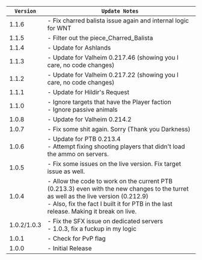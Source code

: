 | `Version`   | `Update Notes`                                                                                                                                                                                                                  |
|-------------|---------------------------------------------------------------------------------------------------------------------------------------------------------------------------------------------------------------------------------|
| 1.1.6       | - Fix charred balista issue again and internal logic for WNT                                                                                                                                                                    |
| 1.1.5       | - Filter out the piece_Charred_Balista                                                                                                                                                                                          |
| 1.1.4       | - Update for Ashlands                                                                                                                                                                                                           |
| 1.1.3       | - Update for Valheim 0.217.46 (showing you I care, no code changes)                                                                                                                                                             |
| 1.1.2       | - Update for Valheim 0.217.22 (showing you I care, no code changes)                                                                                                                                                             |
| 1.1.1       | - Update for Hildir's Request                                                                                                                                                                                                   |
| 1.1.0       | - Ignore targets that have the Player faction<br/> - Ignore passive animals                                                                                                                                                     |
| 1.0.8       | - Update for Valheim 0.214.2                                                                                                                                                                                                    |
| 1.0.7       | - Fix some shit again. Sorry (Thank you Darkness)                                                                                                                                                                               |
| 1.0.6       | - Update for PTB 0.213.4   <br/> - Attempt fixing shooting players that didn't load the ammo on servers.                                                                                                                        |
| 1.0.5       | - Fix some issues on the live version. Fix target issue as well.                                                                                                                                                                |
| 1.0.4       | - Allow the code to work on the current PTB (0.213.3) even with the new changes to the turret as well as the live version (0.212.9) <br/> - Also, fix the fact I built it for PTB in the last release. Making it break on live. |
| 1.0.2/1.0.3 | - Fix the SFX issue on dedicated servers<br/> - 1.0.3, fix a fuckup in my logic                                                                                                                                                 |
| 1.0.1       | - Check for PvP flag                                                                                                                                                                                                            |
| 1.0.0       | - Initial Release                                                                                                                                                                                                               |